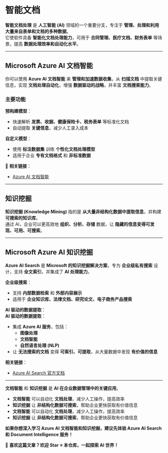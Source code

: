 # 智能文档  

**智能文档处理** 是 **人工智能 (AI)** 领域的一个重要分支，专注于 **管理、处理和利用大量来自表单和文档的多种数据**。  
它使软件具备 **智能化文档处理能力**，可用于 **合同管理、医疗文档、财务表单** 等场景，提高 **数据处理效率和自动化水平**。  

---

## Microsoft Azure AI 文档智能  

你可以使用 **Azure AI 文档智能** 来 **管理和加速数据收集**，从 **扫描文档** 中提取关键信息，实现 **文档处理自动化**，增强 **数据驱动的战略**，并丰富 **文档搜索能力**。  

### **主要功能**

**预构建模型**：  

- 快速解析 **发票、收据、健康保险卡、税务表单** 等标准化文档  
- 自动提取 **关键信息**，减少人工录入成本  

**自定义模型**：  
- 使用 **标注数据集** 训练 **个性化文档处理模型**  
- 适用于企业 **专有文档格式** 和 **非标准数据**  

🔗 **相关链接**：
- [Azure AI 文档智能](https://learn.microsoft.com/en-us/azure/ai-services/document-intelligence/)  

---

## 知识挖掘  

**知识挖掘 (Knowledge Mining)** 指的是 **从大量非结构化数据中提取信息**，并构建 **可搜索的知识库**。  
通过 AI，企业可以更高效地 **组织、分析、存储** 数据，让 **隐藏的信息变得可发现、可用、可搜索**。  

---

## Microsoft Azure AI 知识挖掘  

**Azure AI Search** 是 **Microsoft 的知识挖掘解决方案**，专为 **企业级私有搜索** 设计，支持 **全文索引**，并集成了 **AI 处理能力**。  

**企业级搜索**：  

- 支持 **内部数据检索** 和 **外部内容展示**  
- 适用于 **企业知识库、法律文档、研究论文、电子商务产品搜索**  

**AI 驱动的数据提取**：  
**AI 驱动的数据提取**：

- 集成 **Azure AI 服务**，包括：
  - **图像处理**
  - **文档智能**
  - **自然语言处理 (NLP)**  
- 让 **无法搜索的文档** 变得 **可索引、可提取**，从大量数据中发现 **有价值的信息**  

**相关链接**：

- [Azure AI Search 官方文档](https://learn.microsoft.com/en-us/azure/search/)  

---

**文档智能** 和 **知识挖掘** 是 **AI 在企业数据管理中的关键应用**。  

- **文档智能** 可以自动化 **文档处理**，减少人工操作，提高效率  
- **知识挖掘** 让 **非结构化数据可搜索**，帮助企业更快获取有价值信息  
- **文档智能** 可以自动化 **文档处理**，减少人工操作，提高效率  
- **知识挖掘** 让 **非结构化数据可搜索**，帮助企业更快获取有价值信息  

**如果你想深入学习 Azure AI 文档智能和知识挖掘，建议先体验 Azure AI Search 和 Document Intelligence 服务！**  

📢 **喜欢这篇文章？欢迎 Star ⭐ 本仓库，一起探索 AI 世界！**
